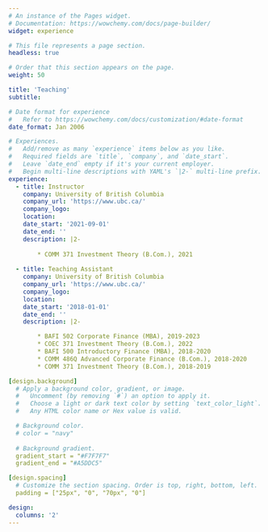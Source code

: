 ```yaml
---
# An instance of the Pages widget.
# Documentation: https://wowchemy.com/docs/page-builder/
widget: experience

# This file represents a page section.
headless: true

# Order that this section appears on the page.
weight: 50

title: 'Teaching'
subtitle:

# Date format for experience
#   Refer to https://wowchemy.com/docs/customization/#date-format
date_format: Jan 2006

# Experiences.
#   Add/remove as many `experience` items below as you like.
#   Required fields are `title`, `company`, and `date_start`.
#   Leave `date_end` empty if it's your current employer.
#   Begin multi-line descriptions with YAML's `|2-` multi-line prefix.
experience:
  - title: Instructor
    company: University of British Columbia
    company_url: 'https://www.ubc.ca/'
    company_logo:
    location: 
    date_start: '2021-09-01'
    date_end: ''
    description: |2-
      
        * COMM 371 Investment Theory (B.Com.), 2021
    
  - title: Teaching Assistant
    company: University of British Columbia
    company_url: 'https://www.ubc.ca/'
    company_logo: 
    location: 
    date_start: '2018-01-01'
    date_end: ''
    description: |2-

        * BAFI 502 Corporate Finance (MBA), 2019-2023
        * COEC 371 Investment Theory (B.Com.), 2022
        * BAFI 500 Introductory Finance (MBA), 2018-2020
        * COMM 486Q Advanced Corporate Finance (B.Com.), 2018-2020
        * COMM 371 Investment Theory (B.Com.), 2018-2019

[design.background]
  # Apply a background color, gradient, or image.
  #   Uncomment (by removing `#`) an option to apply it.
  #   Choose a light or dark text color by setting `text_color_light`.
  #   Any HTML color name or Hex value is valid.

  # Background color.
  # color = "navy"
  
  # Background gradient.
  gradient_start = "#F7F7F7"
  gradient_end = "#A5DDC5"

[design.spacing]
  # Customize the section spacing. Order is top, right, bottom, left.
  padding = ["25px", "0", "70px", "0"]

design:
  columns: '2'
---
```


